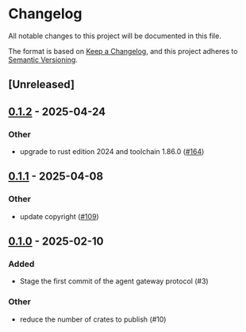 # Changelog

All notable changes to this project will be documented in this file.

The format is based on [Keep a Changelog](https://keepachangelog.com/en/1.0.0/),
and this project adheres to [Semantic Versioning](https://semver.org/spec/v2.0.0.html).

## [Unreleased]

## [0.1.2](https://github.com/agntcy/agp/compare/agp-signal-v0.1.1...agp-signal-v0.1.2) - 2025-04-24

### Other

- upgrade to rust edition 2024 and toolchain 1.86.0 ([#164](https://github.com/agntcy/agp/pull/164))

## [0.1.1](https://github.com/agntcy/agp/compare/agp-signal-v0.1.0...agp-signal-v0.1.1) - 2025-04-08

### Other

- update copyright ([#109](https://github.com/agntcy/agp/pull/109))

## [0.1.0](https://github.com/agntcy/agp/releases/tag/agp-signal-v0.1.0) - 2025-02-10

### Added

- Stage the first commit of the agent gateway protocol (#3)

### Other

- reduce the number of crates to publish (#10)
